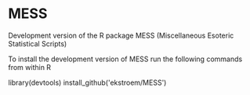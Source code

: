 # MESS

Development version of the R package MESS (Miscellaneous Esoteric Statistical Scripts)

To install the development version of MESS run the following commands from within R

library(devtools)
install_github('ekstroem/MESS')
